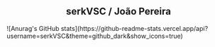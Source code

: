 <h2 align="center"> serkVSC / João Pereira<br/> </h2> 
![Anurag's GitHub stats](https://github-readme-stats.vercel.app/api?username=serkVSC&theme=github_dark&show_icons=true)

<!--
**serkVSC/serkVSC** is a ✨ _special_ ✨ repository because its `README.md` (this file) appears on your GitHub profile.

Here are some ideas to get you started:

- 🔭 I’m currently working on ...
- 🌱 I’m currently learning ...
- 👯 I’m looking to collaborate on ...
- 🤔 I’m looking for help with ...
- 💬 Ask me about ...
- 📫 How to reach me: ...
- 😄 Pronouns: ...
- ⚡ Fun fact: ...
-->

